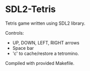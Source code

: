 # SDL2-Tetris
Tetris game written using SDL2 library.

Controls: 
  - UP, DOWN, LEFT, RIGHT arrows 
  - Space bar
  - 'c' to cache/restore a tetromino. 

Compiled with provided Makefile.

